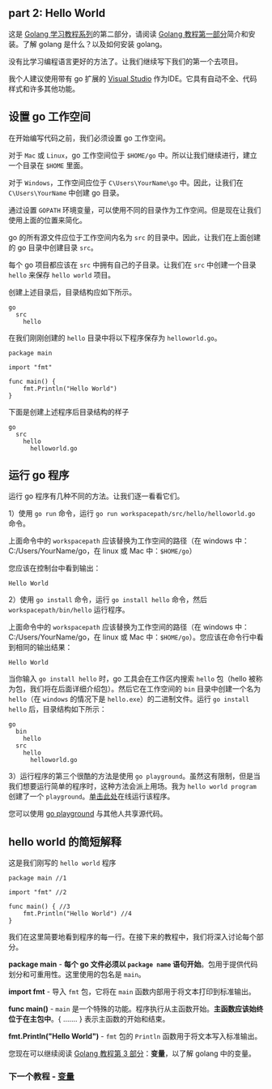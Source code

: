 ## part 2: Hello World

这是 [Golang 学习教程系列](https://github.com/LeaningGo/go-learn/blob/master/go-helloworld.md)的第二部分，请阅读 [Golang 教程第一部分](https://github.com/LeaningGo/go-learn/blob/master/go-install.md)简介和安装。了解 golang 是什么？以及如何安装 golang。

没有比学习编程语言更好的方法了。让我们继续写下我们的第一个去项目。

我个人建议使用带有 go 扩展的 [Visual Studio](https://marketplace.visualstudio.com/items?itemName=ms-vscode.Go) 作为IDE。它具有自动不全、代码样式和许多其他功能。

## 设置 go 工作空间

在开始编写代码之前，我们必须设置 go 工作空间。

对于 `Mac` 或 `Linux`，go 工作空间位于 `$HOME/go` 中。所以让我们继续进行，建立一个目录在 `$HOME` 里面。

对于 `Windows`，工作空间应位于 `C\Users\YourName\go` 中。因此，让我们在 `C\Users\YourName` 中创建 go 目录。

通过设置 `GOPATH` 环境变量，可以使用不同的目录作为工作空间。但是现在让我们使用上面的位置来简化。

go 的所有源文件应位于工作空间内名为 `src` 的目录中。因此，让我们在上面创建的 go 目录中创建目录 `src`。

每个 go 项目都应该在 `src` 中拥有自己的子目录。让我们在 `src` 中创建一个目录 `hello` 来保存 `hello world` 项目。

创建上述目录后，目录结构应如下所示。
```
go
  src
    hello
```

在我们刚刚创建的 `hello` 目录中将以下程序保存为 `helloworld.go`。
```
package main

import "fmt"

func main() {  
    fmt.Println("Hello World")
}
```

下面是创建上述程序后目录结构的样子
```
go
  src
    hello
      helloworld.go
```

## 运行 go 程序

运行 go 程序有几种不同的方法。让我们逐一看看它们。

1）使用 `go run` 命令，运行 `go run workspacepath/src/hello/helloworld.go` 命令。

上面命令中的 `workspacepath` 应该替换为工作空间的路径（在 windows 中：C:/Users/YourName/go，在 linux 或 Mac 中：`$HOME/go`）

您应该在控制台中看到输出：
```
Hello World
```

2）使用 `go install` 命令，运行 `go install hello` 命令，然后 `workspacepath/bin/hello` 运行程序。

上面命令中的 `workspacepath` 应该替换为工作空间的路径（在 windows 中：C:/Users/YourName/go，在 linux 或 Mac 中：`$HOME/go`）。您应该在命令行中看到相同的输出结果：
```
Hello World
```

当你输入 `go install hello` 时，go 工具会在工作区内搜索 `hello` 包（hello 被称为包，我们将在后面详细介绍包）。然后它在工作空间的 `bin` 目录中创建一个名为 `hello`（在 `windows` 的情况下是 `hello.exe`）的二进制文件。运行 `go install hello` 后，目录结构如下所示：
```
go
  bin  
    hello
  src
    hello
      helloworld.go
```

3）运行程序的第三个很酷的方法是使用 `go playground`。虽然这有限制，但是当我们想要运行简单的程序时，这种方法会派上用场。我为 `hello world program` 创建了一个 `playground`。[单击此处](https://play.golang.org/p/VtXafkQHYe)在线运行该程序。

您可以使用 [go playground](https://play.golang.org/) 与其他人共享源代码。

## hello world 的简短解释

这是我们刚写的 `hello world` 程序
```
package main //1

import "fmt" //2

func main() { //3  
    fmt.Println("Hello World") //4
}
```
我们在这里简要地看到程序的每一行。在接下来的教程中，我们将深入讨论每个部分。

**package main** - **每个 go 文件必须以 `package name` 语句开始**。包用于提供代码划分和可重用性。这里使用的包名是 `main`。

**import fmt** - 导入 `fmt` 包，它将在 `main` 函数内部用于将文本打印到标准输出。

**func main()** - `main` 是一个特殊的功能。程序执行从主函数开始。**主函数应该始终位于在主包中**。{ ....... } 表示主函数的开始和结束。

**fmt.Println("Hello World")** -  `fmt` 包的 `Println` 函数用于将文本写入标准输出。

您现在可以继续阅读 [Golang 教程第 3 部分](://github.com/LeaningGo/go-learn/blob/master/go-variables.md)：**变量**，以了解 golang 中的变量。

### 下一个教程 - [变量](https://github.com/LeaningGo/go-learn/blob/master/go-variables.md)
